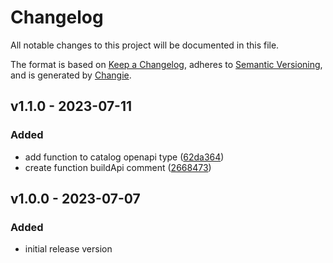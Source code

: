 # Changelog
All notable changes to this project will be documented in this file.

The format is based on [Keep a Changelog](https://keepachangelog.com/en/1.0.0/),
adheres to [Semantic Versioning](https://semver.org/spec/v2.0.0.html),
and is generated by [Changie](https://github.com/miniscruff/changie).


## v1.1.0 - 2023-07-11
### Added
* add function to catalog openapi type ([62da364](https://github.com/will-bank/build-catalog-info-action/commit/62da364f03acb2f034c77a9a690d73aac29a2e63))
* create function buildApi comment ([2668473](https://github.com/will-bank/build-catalog-info-action/commit/26684735867826920f680ecab94d6960e0a8cc62))

## v1.0.0 - 2023-07-07
### Added
* initial release version
